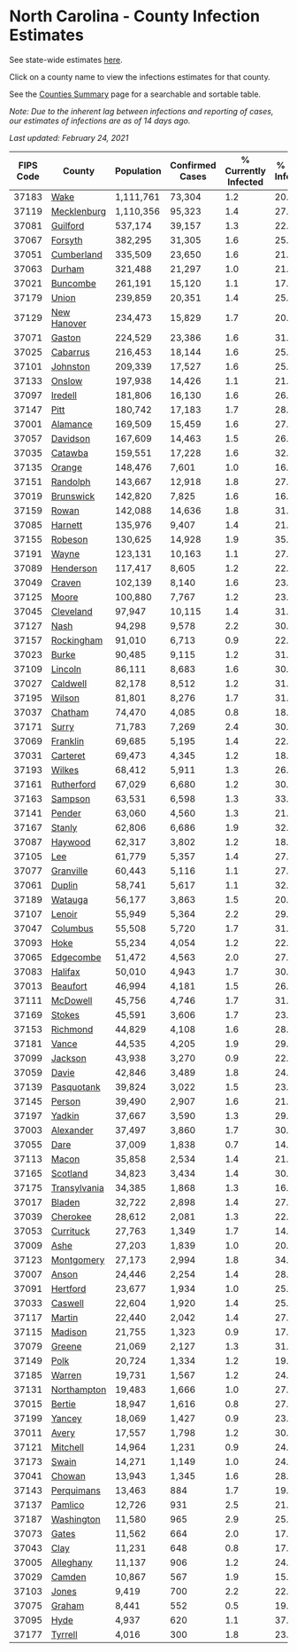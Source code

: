 # North Carolina - County Infection Estimates

See state-wide estimates [here](/infections/us-nc).

Click on a county name to view the infections estimates for that county.

See the [Counties Summary](/infections/summary-counties) page for a searchable and sortable table.

*Note: Due to the inherent lag between infections and reporting of cases, our estimates of infections are as of 14 days ago.*

*Last updated: February 24, 2021*

|   FIPS Code |                       County |   Population |   Confirmed Cases |   % Currently Infected |   % Total Infected |
|-------------|------------------------------|--------------|-------------------|------------------------|--------------------|
|       37183 |                 [Wake](wake) |    1,111,761 |            73,304 |                    1.2 |               20.1 |
|       37119 |   [Mecklenburg](mecklenburg) |    1,110,356 |            95,323 |                    1.4 |               27.0 |
|       37081 |         [Guilford](guilford) |      537,174 |            39,157 |                    1.3 |               22.3 |
|       37067 |           [Forsyth](forsyth) |      382,295 |            31,305 |                    1.6 |               25.2 |
|       37051 |     [Cumberland](cumberland) |      335,509 |            23,650 |                    1.6 |               21.3 |
|       37063 |             [Durham](durham) |      321,488 |            21,297 |                    1.0 |               21.5 |
|       37021 |         [Buncombe](buncombe) |      261,191 |            15,120 |                    1.1 |               17.4 |
|       37179 |               [Union](union) |      239,859 |            20,351 |                    1.4 |               25.9 |
|       37129 |   [New Hanover](new-hanover) |      234,473 |            15,829 |                    1.7 |               20.4 |
|       37071 |             [Gaston](gaston) |      224,529 |            23,386 |                    1.6 |               31.6 |
|       37025 |         [Cabarrus](cabarrus) |      216,453 |            18,144 |                    1.6 |               25.6 |
|       37101 |         [Johnston](johnston) |      209,339 |            17,527 |                    1.6 |               25.8 |
|       37133 |             [Onslow](onslow) |      197,938 |            14,426 |                    1.1 |               21.7 |
|       37097 |           [Iredell](iredell) |      181,806 |            16,130 |                    1.6 |               26.7 |
|       37147 |                 [Pitt](pitt) |      180,742 |            17,183 |                    1.7 |               28.9 |
|       37001 |         [Alamance](alamance) |      169,509 |            15,459 |                    1.6 |               27.9 |
|       37057 |         [Davidson](davidson) |      167,609 |            14,463 |                    1.5 |               26.2 |
|       37035 |           [Catawba](catawba) |      159,551 |            17,228 |                    1.6 |               32.5 |
|       37135 |             [Orange](orange) |      148,476 |             7,601 |                    1.0 |               16.2 |
|       37151 |         [Randolph](randolph) |      143,667 |            12,918 |                    1.8 |               27.7 |
|       37019 |       [Brunswick](brunswick) |      142,820 |             7,825 |                    1.6 |               16.5 |
|       37159 |               [Rowan](rowan) |      142,088 |            14,636 |                    1.8 |               31.9 |
|       37085 |           [Harnett](harnett) |      135,976 |             9,407 |                    1.4 |               21.1 |
|       37155 |           [Robeson](robeson) |      130,625 |            14,928 |                    1.9 |               35.0 |
|       37191 |               [Wayne](wayne) |      123,131 |            10,163 |                    1.1 |               27.2 |
|       37089 |       [Henderson](henderson) |      117,417 |             8,605 |                    1.2 |               22.6 |
|       37049 |             [Craven](craven) |      102,139 |             8,140 |                    1.6 |               23.9 |
|       37125 |               [Moore](moore) |      100,880 |             7,767 |                    1.2 |               23.6 |
|       37045 |       [Cleveland](cleveland) |       97,947 |            10,115 |                    1.4 |               31.0 |
|       37127 |                 [Nash](nash) |       94,298 |             9,578 |                    2.2 |               30.6 |
|       37157 |     [Rockingham](rockingham) |       91,010 |             6,713 |                    0.9 |               22.1 |
|       37023 |               [Burke](burke) |       90,485 |             9,115 |                    1.2 |               31.3 |
|       37109 |           [Lincoln](lincoln) |       86,111 |             8,683 |                    1.6 |               30.1 |
|       37027 |         [Caldwell](caldwell) |       82,178 |             8,512 |                    1.2 |               31.5 |
|       37195 |             [Wilson](wilson) |       81,801 |             8,276 |                    1.7 |               31.3 |
|       37037 |           [Chatham](chatham) |       74,470 |             4,085 |                    0.8 |               18.6 |
|       37171 |               [Surry](surry) |       71,783 |             7,269 |                    2.4 |               30.5 |
|       37069 |         [Franklin](franklin) |       69,685 |             5,195 |                    1.4 |               22.9 |
|       37031 |         [Carteret](carteret) |       69,473 |             4,345 |                    1.2 |               18.6 |
|       37193 |             [Wilkes](wilkes) |       68,412 |             5,911 |                    1.3 |               26.8 |
|       37161 |     [Rutherford](rutherford) |       67,029 |             6,680 |                    1.2 |               30.4 |
|       37163 |           [Sampson](sampson) |       63,531 |             6,598 |                    1.3 |               33.0 |
|       37141 |             [Pender](pender) |       63,060 |             4,560 |                    1.3 |               21.8 |
|       37167 |             [Stanly](stanly) |       62,806 |             6,686 |                    1.9 |               32.3 |
|       37087 |           [Haywood](haywood) |       62,317 |             3,802 |                    1.2 |               18.1 |
|       37105 |                   [Lee](lee) |       61,779 |             5,357 |                    1.4 |               27.6 |
|       37077 |       [Granville](granville) |       60,443 |             5,116 |                    1.1 |               27.3 |
|       37061 |             [Duplin](duplin) |       58,741 |             5,617 |                    1.1 |               32.0 |
|       37189 |           [Watauga](watauga) |       56,177 |             3,863 |                    1.5 |               20.4 |
|       37107 |             [Lenoir](lenoir) |       55,949 |             5,364 |                    2.2 |               29.0 |
|       37047 |         [Columbus](columbus) |       55,508 |             5,720 |                    1.7 |               31.9 |
|       37093 |                 [Hoke](hoke) |       55,234 |             4,054 |                    1.2 |               22.8 |
|       37065 |       [Edgecombe](edgecombe) |       51,472 |             4,563 |                    2.0 |               27.3 |
|       37083 |           [Halifax](halifax) |       50,010 |             4,943 |                    1.7 |               30.2 |
|       37013 |         [Beaufort](beaufort) |       46,994 |             4,181 |                    1.5 |               26.7 |
|       37111 |         [McDowell](mcdowell) |       45,756 |             4,746 |                    1.7 |               31.5 |
|       37169 |             [Stokes](stokes) |       45,591 |             3,606 |                    1.7 |               23.4 |
|       37153 |         [Richmond](richmond) |       44,829 |             4,108 |                    1.6 |               28.0 |
|       37181 |               [Vance](vance) |       44,535 |             4,205 |                    1.9 |               29.4 |
|       37099 |           [Jackson](jackson) |       43,938 |             3,270 |                    0.9 |               22.3 |
|       37059 |               [Davie](davie) |       42,846 |             3,489 |                    1.8 |               24.5 |
|       37139 |     [Pasquotank](pasquotank) |       39,824 |             3,022 |                    1.5 |               23.2 |
|       37145 |             [Person](person) |       39,490 |             2,907 |                    1.6 |               21.9 |
|       37197 |             [Yadkin](yadkin) |       37,667 |             3,590 |                    1.3 |               29.2 |
|       37003 |       [Alexander](alexander) |       37,497 |             3,860 |                    1.7 |               30.6 |
|       37055 |                 [Dare](dare) |       37,009 |             1,838 |                    0.7 |               14.9 |
|       37113 |               [Macon](macon) |       35,858 |             2,534 |                    1.4 |               21.7 |
|       37165 |         [Scotland](scotland) |       34,823 |             3,434 |                    1.4 |               30.1 |
|       37175 | [Transylvania](transylvania) |       34,385 |             1,868 |                    1.3 |               16.1 |
|       37017 |             [Bladen](bladen) |       32,722 |             2,898 |                    1.4 |               27.6 |
|       37039 |         [Cherokee](cherokee) |       28,612 |             2,081 |                    1.3 |               22.0 |
|       37053 |       [Currituck](currituck) |       27,763 |             1,349 |                    1.7 |               14.1 |
|       37009 |                 [Ashe](ashe) |       27,203 |             1,839 |                    1.0 |               20.2 |
|       37123 |     [Montgomery](montgomery) |       27,173 |             2,994 |                    1.8 |               34.5 |
|       37007 |               [Anson](anson) |       24,446 |             2,254 |                    1.4 |               28.2 |
|       37091 |         [Hertford](hertford) |       23,677 |             1,934 |                    1.0 |               25.6 |
|       37033 |           [Caswell](caswell) |       22,604 |             1,920 |                    1.4 |               25.7 |
|       37117 |             [Martin](martin) |       22,440 |             2,042 |                    1.4 |               27.8 |
|       37115 |           [Madison](madison) |       21,755 |             1,323 |                    0.9 |               17.8 |
|       37079 |             [Greene](greene) |       21,069 |             2,127 |                    1.3 |               31.2 |
|       37149 |                 [Polk](polk) |       20,724 |             1,334 |                    1.2 |               19.6 |
|       37185 |             [Warren](warren) |       19,731 |             1,567 |                    1.2 |               24.5 |
|       37131 |   [Northampton](northampton) |       19,483 |             1,666 |                    1.0 |               27.5 |
|       37015 |             [Bertie](bertie) |       18,947 |             1,616 |                    0.8 |               27.1 |
|       37199 |             [Yancey](yancey) |       18,069 |             1,427 |                    0.9 |               23.9 |
|       37011 |               [Avery](avery) |       17,557 |             1,798 |                    1.2 |               30.5 |
|       37121 |         [Mitchell](mitchell) |       14,964 |             1,231 |                    0.9 |               24.6 |
|       37173 |               [Swain](swain) |       14,271 |             1,149 |                    1.0 |               24.1 |
|       37041 |             [Chowan](chowan) |       13,943 |             1,345 |                    1.6 |               28.9 |
|       37143 |     [Perquimans](perquimans) |       13,463 |               884 |                    1.7 |               19.7 |
|       37137 |           [Pamlico](pamlico) |       12,726 |               931 |                    2.5 |               21.6 |
|       37187 |     [Washington](washington) |       11,580 |               965 |                    2.9 |               25.2 |
|       37073 |               [Gates](gates) |       11,562 |               664 |                    2.0 |               17.1 |
|       37043 |                 [Clay](clay) |       11,231 |               648 |                    0.8 |               17.4 |
|       37005 |       [Alleghany](alleghany) |       11,137 |               906 |                    1.2 |               24.8 |
|       37029 |             [Camden](camden) |       10,867 |               567 |                    1.9 |               15.5 |
|       37103 |               [Jones](jones) |        9,419 |               700 |                    2.2 |               22.5 |
|       37075 |             [Graham](graham) |        8,441 |               552 |                    0.5 |               19.7 |
|       37095 |                 [Hyde](hyde) |        4,937 |               620 |                    1.1 |               37.7 |
|       37177 |           [Tyrrell](tyrrell) |        4,016 |               300 |                    1.8 |               23.7 |